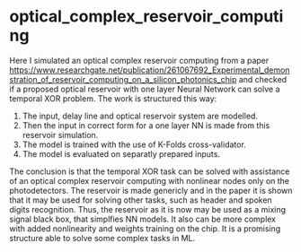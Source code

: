 # optical_complex_reservoir_computing
Here I simulated an optical complex reservoir computing from a paper https://www.researchgate.net/publication/261067692_Experimental_demonstration_of_reservoir_computing_on_a_silicon_photonics_chip and checked if a proposed optical reservoir with one layer Neural Network can solve a temporal XOR problem.
The work is structured this way:
1. The input, delay line and optical reservoir system are modelled.
2. Then the input in correct form for a one layer NN is made from this reservoir simulation.
3. The model is trained with the use of K-Folds cross-validator.
4. The model is evaluated on separatly prepared inputs.

The conclusion is that the temporal XOR task can be solved with assistance of an optical complex reservoir computing with nonlinear nodes only on the photodetectors.
The reservoir is made genericly and in the paper it is shown that it may be used for solving other tasks, such as header and spoken digits recognition.
Thus, the reservoir as it is now may be used as a mixing signal black box, that simplfies NN models. It also can be more complex with added nonlinearity and weights training on the chip.
It is a promising structure able to solve some complex tasks in ML.
